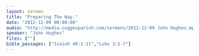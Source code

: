 ```yaml
---
layout: sermon
title: "Preparing The Way."
date: "2012-12-09 00:00:00"
audio: "http://media.coggesparish.com/sermons/2012-12-09 John Hughes.mp3"
speaker: "John Hughes"
files: [""]
bible_passages: ["Isaiah 40:1-11","Luke 3:1-7"]
---
```

